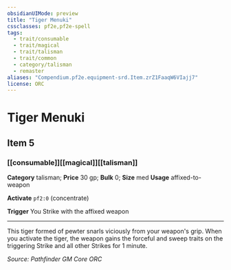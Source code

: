 ```yaml
---
obsidianUIMode: preview
title: "Tiger Menuki"
cssclasses: pf2e,pf2e-spell
tags:
  - trait/consumable
  - trait/magical
  - trait/talisman
  - trait/common
  - category/talisman
  - remaster
aliases: "Compendium.pf2e.equipment-srd.Item.zrZ1FaaqW6VIajj7"
license: ORC
---
```

# Tiger Menuki
## Item 5
### [[consumable]][[magical]][[talisman]]

**Category** talisman; 
**Price** 30 gp; 
**Bulk** 0; **Size** med
**Usage** affixed-to-weapon

**Activate** `pf2:0` (concentrate)

**Trigger** You Strike with the affixed weapon

* * *

This tiger formed of pewter snarls viciously from your weapon's grip. When you activate the tiger, the weapon gains the forceful and sweep traits on the triggering Strike and all other Strikes for 1 minute.

*Source: Pathfinder GM Core*
*ORC*